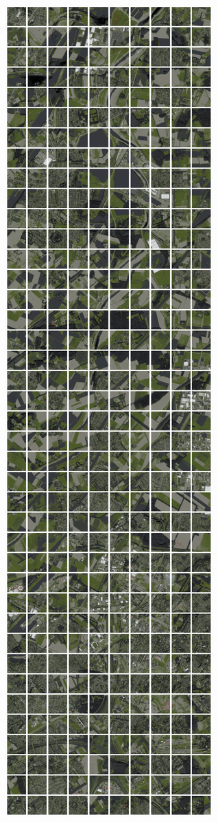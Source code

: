 <html>
<div>
<img src="https://github.com/HakkaTjakka/NL_TILE_MAP/blob/main/18/621/-1019/r.6210.-10190.png" height="44" width="44">
<img src="https://github.com/HakkaTjakka/NL_TILE_MAP/blob/main/18/621/-1019/r.6211.-10190.png" height="44" width="44">
<img src="https://github.com/HakkaTjakka/NL_TILE_MAP/blob/main/18/621/-1019/r.6212.-10190.png" height="44" width="44">
<img src="https://github.com/HakkaTjakka/NL_TILE_MAP/blob/main/18/621/-1019/r.6213.-10190.png" height="44" width="44">
<img src="https://github.com/HakkaTjakka/NL_TILE_MAP/blob/main/18/621/-1019/r.6214.-10190.png" height="44" width="44">
<img src="https://github.com/HakkaTjakka/NL_TILE_MAP/blob/main/18/621/-1019/r.6215.-10190.png" height="44" width="44">
<img src="https://github.com/HakkaTjakka/NL_TILE_MAP/blob/main/18/621/-1019/r.6216.-10190.png" height="44" width="44">
<img src="https://github.com/HakkaTjakka/NL_TILE_MAP/blob/main/18/621/-1019/r.6217.-10190.png" height="44" width="44">
<img src="https://github.com/HakkaTjakka/NL_TILE_MAP/blob/main/18/621/-1019/r.6218.-10190.png" height="44" width="44">
<img src="https://github.com/HakkaTjakka/NL_TILE_MAP/blob/main/18/621/-1019/r.6219.-10190.png" height="44" width="44">
<img src="https://github.com/HakkaTjakka/NL_TILE_MAP/blob/main/18/622/-1019/r.6220.-10190.png" height="44" width="44">
<img src="https://github.com/HakkaTjakka/NL_TILE_MAP/blob/main/18/622/-1019/r.6221.-10190.png" height="44" width="44">
<img src="https://github.com/HakkaTjakka/NL_TILE_MAP/blob/main/18/622/-1019/r.6222.-10190.png" height="44" width="44">
<img src="https://github.com/HakkaTjakka/NL_TILE_MAP/blob/main/18/622/-1019/r.6223.-10190.png" height="44" width="44">
<img src="https://github.com/HakkaTjakka/NL_TILE_MAP/blob/main/18/622/-1019/r.6224.-10190.png" height="44" width="44">
<img src="https://github.com/HakkaTjakka/NL_TILE_MAP/blob/main/18/622/-1019/r.6225.-10190.png" height="44" width="44">
<img src="https://github.com/HakkaTjakka/NL_TILE_MAP/blob/main/18/622/-1019/r.6226.-10190.png" height="44" width="44">
<img src="https://github.com/HakkaTjakka/NL_TILE_MAP/blob/main/18/622/-1019/r.6227.-10190.png" height="44" width="44">
<img src="https://github.com/HakkaTjakka/NL_TILE_MAP/blob/main/18/622/-1019/r.6228.-10190.png" height="44" width="44">
<img src="https://github.com/HakkaTjakka/NL_TILE_MAP/blob/main/18/622/-1019/r.6229.-10190.png" height="44" width="44">
<br>
<img src="https://github.com/HakkaTjakka/NL_TILE_MAP/blob/main/18/621/-1019/r.6210.-10189.png" height="44" width="44">
<img src="https://github.com/HakkaTjakka/NL_TILE_MAP/blob/main/18/621/-1019/r.6211.-10189.png" height="44" width="44">
<img src="https://github.com/HakkaTjakka/NL_TILE_MAP/blob/main/18/621/-1019/r.6212.-10189.png" height="44" width="44">
<img src="https://github.com/HakkaTjakka/NL_TILE_MAP/blob/main/18/621/-1019/r.6213.-10189.png" height="44" width="44">
<img src="https://github.com/HakkaTjakka/NL_TILE_MAP/blob/main/18/621/-1019/r.6214.-10189.png" height="44" width="44">
<img src="https://github.com/HakkaTjakka/NL_TILE_MAP/blob/main/18/621/-1019/r.6215.-10189.png" height="44" width="44">
<img src="https://github.com/HakkaTjakka/NL_TILE_MAP/blob/main/18/621/-1019/r.6216.-10189.png" height="44" width="44">
<img src="https://github.com/HakkaTjakka/NL_TILE_MAP/blob/main/18/621/-1019/r.6217.-10189.png" height="44" width="44">
<img src="https://github.com/HakkaTjakka/NL_TILE_MAP/blob/main/18/621/-1019/r.6218.-10189.png" height="44" width="44">
<img src="https://github.com/HakkaTjakka/NL_TILE_MAP/blob/main/18/621/-1019/r.6219.-10189.png" height="44" width="44">
<img src="https://github.com/HakkaTjakka/NL_TILE_MAP/blob/main/18/622/-1019/r.6220.-10189.png" height="44" width="44">
<img src="https://github.com/HakkaTjakka/NL_TILE_MAP/blob/main/18/622/-1019/r.6221.-10189.png" height="44" width="44">
<img src="https://github.com/HakkaTjakka/NL_TILE_MAP/blob/main/18/622/-1019/r.6222.-10189.png" height="44" width="44">
<img src="https://github.com/HakkaTjakka/NL_TILE_MAP/blob/main/18/622/-1019/r.6223.-10189.png" height="44" width="44">
<img src="https://github.com/HakkaTjakka/NL_TILE_MAP/blob/main/18/622/-1019/r.6224.-10189.png" height="44" width="44">
<img src="https://github.com/HakkaTjakka/NL_TILE_MAP/blob/main/18/622/-1019/r.6225.-10189.png" height="44" width="44">
<img src="https://github.com/HakkaTjakka/NL_TILE_MAP/blob/main/18/622/-1019/r.6226.-10189.png" height="44" width="44">
<img src="https://github.com/HakkaTjakka/NL_TILE_MAP/blob/main/18/622/-1019/r.6227.-10189.png" height="44" width="44">
<img src="https://github.com/HakkaTjakka/NL_TILE_MAP/blob/main/18/622/-1019/r.6228.-10189.png" height="44" width="44">
<img src="https://github.com/HakkaTjakka/NL_TILE_MAP/blob/main/18/622/-1019/r.6229.-10189.png" height="44" width="44">
<br>
<img src="https://github.com/HakkaTjakka/NL_TILE_MAP/blob/main/18/621/-1019/r.6210.-10188.png" height="44" width="44">
<img src="https://github.com/HakkaTjakka/NL_TILE_MAP/blob/main/18/621/-1019/r.6211.-10188.png" height="44" width="44">
<img src="https://github.com/HakkaTjakka/NL_TILE_MAP/blob/main/18/621/-1019/r.6212.-10188.png" height="44" width="44">
<img src="https://github.com/HakkaTjakka/NL_TILE_MAP/blob/main/18/621/-1019/r.6213.-10188.png" height="44" width="44">
<img src="https://github.com/HakkaTjakka/NL_TILE_MAP/blob/main/18/621/-1019/r.6214.-10188.png" height="44" width="44">
<img src="https://github.com/HakkaTjakka/NL_TILE_MAP/blob/main/18/621/-1019/r.6215.-10188.png" height="44" width="44">
<img src="https://github.com/HakkaTjakka/NL_TILE_MAP/blob/main/18/621/-1019/r.6216.-10188.png" height="44" width="44">
<img src="https://github.com/HakkaTjakka/NL_TILE_MAP/blob/main/18/621/-1019/r.6217.-10188.png" height="44" width="44">
<img src="https://github.com/HakkaTjakka/NL_TILE_MAP/blob/main/18/621/-1019/r.6218.-10188.png" height="44" width="44">
<img src="https://github.com/HakkaTjakka/NL_TILE_MAP/blob/main/18/621/-1019/r.6219.-10188.png" height="44" width="44">
<img src="https://github.com/HakkaTjakka/NL_TILE_MAP/blob/main/18/622/-1019/r.6220.-10188.png" height="44" width="44">
<img src="https://github.com/HakkaTjakka/NL_TILE_MAP/blob/main/18/622/-1019/r.6221.-10188.png" height="44" width="44">
<img src="https://github.com/HakkaTjakka/NL_TILE_MAP/blob/main/18/622/-1019/r.6222.-10188.png" height="44" width="44">
<img src="https://github.com/HakkaTjakka/NL_TILE_MAP/blob/main/18/622/-1019/r.6223.-10188.png" height="44" width="44">
<img src="https://github.com/HakkaTjakka/NL_TILE_MAP/blob/main/18/622/-1019/r.6224.-10188.png" height="44" width="44">
<img src="https://github.com/HakkaTjakka/NL_TILE_MAP/blob/main/18/622/-1019/r.6225.-10188.png" height="44" width="44">
<img src="https://github.com/HakkaTjakka/NL_TILE_MAP/blob/main/18/622/-1019/r.6226.-10188.png" height="44" width="44">
<img src="https://github.com/HakkaTjakka/NL_TILE_MAP/blob/main/18/622/-1019/r.6227.-10188.png" height="44" width="44">
<img src="https://github.com/HakkaTjakka/NL_TILE_MAP/blob/main/18/622/-1019/r.6228.-10188.png" height="44" width="44">
<img src="https://github.com/HakkaTjakka/NL_TILE_MAP/blob/main/18/622/-1019/r.6229.-10188.png" height="44" width="44">
<br>
<img src="https://github.com/HakkaTjakka/NL_TILE_MAP/blob/main/18/621/-1019/r.6210.-10187.png" height="44" width="44">
<img src="https://github.com/HakkaTjakka/NL_TILE_MAP/blob/main/18/621/-1019/r.6211.-10187.png" height="44" width="44">
<img src="https://github.com/HakkaTjakka/NL_TILE_MAP/blob/main/18/621/-1019/r.6212.-10187.png" height="44" width="44">
<img src="https://github.com/HakkaTjakka/NL_TILE_MAP/blob/main/18/621/-1019/r.6213.-10187.png" height="44" width="44">
<img src="https://github.com/HakkaTjakka/NL_TILE_MAP/blob/main/18/621/-1019/r.6214.-10187.png" height="44" width="44">
<img src="https://github.com/HakkaTjakka/NL_TILE_MAP/blob/main/18/621/-1019/r.6215.-10187.png" height="44" width="44">
<img src="https://github.com/HakkaTjakka/NL_TILE_MAP/blob/main/18/621/-1019/r.6216.-10187.png" height="44" width="44">
<img src="https://github.com/HakkaTjakka/NL_TILE_MAP/blob/main/18/621/-1019/r.6217.-10187.png" height="44" width="44">
<img src="https://github.com/HakkaTjakka/NL_TILE_MAP/blob/main/18/621/-1019/r.6218.-10187.png" height="44" width="44">
<img src="https://github.com/HakkaTjakka/NL_TILE_MAP/blob/main/18/621/-1019/r.6219.-10187.png" height="44" width="44">
<img src="https://github.com/HakkaTjakka/NL_TILE_MAP/blob/main/18/622/-1019/r.6220.-10187.png" height="44" width="44">
<img src="https://github.com/HakkaTjakka/NL_TILE_MAP/blob/main/18/622/-1019/r.6221.-10187.png" height="44" width="44">
<img src="https://github.com/HakkaTjakka/NL_TILE_MAP/blob/main/18/622/-1019/r.6222.-10187.png" height="44" width="44">
<img src="https://github.com/HakkaTjakka/NL_TILE_MAP/blob/main/18/622/-1019/r.6223.-10187.png" height="44" width="44">
<img src="https://github.com/HakkaTjakka/NL_TILE_MAP/blob/main/18/622/-1019/r.6224.-10187.png" height="44" width="44">
<img src="https://github.com/HakkaTjakka/NL_TILE_MAP/blob/main/18/622/-1019/r.6225.-10187.png" height="44" width="44">
<img src="https://github.com/HakkaTjakka/NL_TILE_MAP/blob/main/18/622/-1019/r.6226.-10187.png" height="44" width="44">
<img src="https://github.com/HakkaTjakka/NL_TILE_MAP/blob/main/18/622/-1019/r.6227.-10187.png" height="44" width="44">
<img src="https://github.com/HakkaTjakka/NL_TILE_MAP/blob/main/18/622/-1019/r.6228.-10187.png" height="44" width="44">
<img src="https://github.com/HakkaTjakka/NL_TILE_MAP/blob/main/18/622/-1019/r.6229.-10187.png" height="44" width="44">
<br>
<img src="https://github.com/HakkaTjakka/NL_TILE_MAP/blob/main/18/621/-1019/r.6210.-10186.png" height="44" width="44">
<img src="https://github.com/HakkaTjakka/NL_TILE_MAP/blob/main/18/621/-1019/r.6211.-10186.png" height="44" width="44">
<img src="https://github.com/HakkaTjakka/NL_TILE_MAP/blob/main/18/621/-1019/r.6212.-10186.png" height="44" width="44">
<img src="https://github.com/HakkaTjakka/NL_TILE_MAP/blob/main/18/621/-1019/r.6213.-10186.png" height="44" width="44">
<img src="https://github.com/HakkaTjakka/NL_TILE_MAP/blob/main/18/621/-1019/r.6214.-10186.png" height="44" width="44">
<img src="https://github.com/HakkaTjakka/NL_TILE_MAP/blob/main/18/621/-1019/r.6215.-10186.png" height="44" width="44">
<img src="https://github.com/HakkaTjakka/NL_TILE_MAP/blob/main/18/621/-1019/r.6216.-10186.png" height="44" width="44">
<img src="https://github.com/HakkaTjakka/NL_TILE_MAP/blob/main/18/621/-1019/r.6217.-10186.png" height="44" width="44">
<img src="https://github.com/HakkaTjakka/NL_TILE_MAP/blob/main/18/621/-1019/r.6218.-10186.png" height="44" width="44">
<img src="https://github.com/HakkaTjakka/NL_TILE_MAP/blob/main/18/621/-1019/r.6219.-10186.png" height="44" width="44">
<img src="https://github.com/HakkaTjakka/NL_TILE_MAP/blob/main/18/622/-1019/r.6220.-10186.png" height="44" width="44">
<img src="https://github.com/HakkaTjakka/NL_TILE_MAP/blob/main/18/622/-1019/r.6221.-10186.png" height="44" width="44">
<img src="https://github.com/HakkaTjakka/NL_TILE_MAP/blob/main/18/622/-1019/r.6222.-10186.png" height="44" width="44">
<img src="https://github.com/HakkaTjakka/NL_TILE_MAP/blob/main/18/622/-1019/r.6223.-10186.png" height="44" width="44">
<img src="https://github.com/HakkaTjakka/NL_TILE_MAP/blob/main/18/622/-1019/r.6224.-10186.png" height="44" width="44">
<img src="https://github.com/HakkaTjakka/NL_TILE_MAP/blob/main/18/622/-1019/r.6225.-10186.png" height="44" width="44">
<img src="https://github.com/HakkaTjakka/NL_TILE_MAP/blob/main/18/622/-1019/r.6226.-10186.png" height="44" width="44">
<img src="https://github.com/HakkaTjakka/NL_TILE_MAP/blob/main/18/622/-1019/r.6227.-10186.png" height="44" width="44">
<img src="https://github.com/HakkaTjakka/NL_TILE_MAP/blob/main/18/622/-1019/r.6228.-10186.png" height="44" width="44">
<img src="https://github.com/HakkaTjakka/NL_TILE_MAP/blob/main/18/622/-1019/r.6229.-10186.png" height="44" width="44">
<br>
<img src="https://github.com/HakkaTjakka/NL_TILE_MAP/blob/main/18/621/-1019/r.6210.-10185.png" height="44" width="44">
<img src="https://github.com/HakkaTjakka/NL_TILE_MAP/blob/main/18/621/-1019/r.6211.-10185.png" height="44" width="44">
<img src="https://github.com/HakkaTjakka/NL_TILE_MAP/blob/main/18/621/-1019/r.6212.-10185.png" height="44" width="44">
<img src="https://github.com/HakkaTjakka/NL_TILE_MAP/blob/main/18/621/-1019/r.6213.-10185.png" height="44" width="44">
<img src="https://github.com/HakkaTjakka/NL_TILE_MAP/blob/main/18/621/-1019/r.6214.-10185.png" height="44" width="44">
<img src="https://github.com/HakkaTjakka/NL_TILE_MAP/blob/main/18/621/-1019/r.6215.-10185.png" height="44" width="44">
<img src="https://github.com/HakkaTjakka/NL_TILE_MAP/blob/main/18/621/-1019/r.6216.-10185.png" height="44" width="44">
<img src="https://github.com/HakkaTjakka/NL_TILE_MAP/blob/main/18/621/-1019/r.6217.-10185.png" height="44" width="44">
<img src="https://github.com/HakkaTjakka/NL_TILE_MAP/blob/main/18/621/-1019/r.6218.-10185.png" height="44" width="44">
<img src="https://github.com/HakkaTjakka/NL_TILE_MAP/blob/main/18/621/-1019/r.6219.-10185.png" height="44" width="44">
<img src="https://github.com/HakkaTjakka/NL_TILE_MAP/blob/main/18/622/-1019/r.6220.-10185.png" height="44" width="44">
<img src="https://github.com/HakkaTjakka/NL_TILE_MAP/blob/main/18/622/-1019/r.6221.-10185.png" height="44" width="44">
<img src="https://github.com/HakkaTjakka/NL_TILE_MAP/blob/main/18/622/-1019/r.6222.-10185.png" height="44" width="44">
<img src="https://github.com/HakkaTjakka/NL_TILE_MAP/blob/main/18/622/-1019/r.6223.-10185.png" height="44" width="44">
<img src="https://github.com/HakkaTjakka/NL_TILE_MAP/blob/main/18/622/-1019/r.6224.-10185.png" height="44" width="44">
<img src="https://github.com/HakkaTjakka/NL_TILE_MAP/blob/main/18/622/-1019/r.6225.-10185.png" height="44" width="44">
<img src="https://github.com/HakkaTjakka/NL_TILE_MAP/blob/main/18/622/-1019/r.6226.-10185.png" height="44" width="44">
<img src="https://github.com/HakkaTjakka/NL_TILE_MAP/blob/main/18/622/-1019/r.6227.-10185.png" height="44" width="44">
<img src="https://github.com/HakkaTjakka/NL_TILE_MAP/blob/main/18/622/-1019/r.6228.-10185.png" height="44" width="44">
<img src="https://github.com/HakkaTjakka/NL_TILE_MAP/blob/main/18/622/-1019/r.6229.-10185.png" height="44" width="44">
<br>
<img src="https://github.com/HakkaTjakka/NL_TILE_MAP/blob/main/18/621/-1019/r.6210.-10184.png" height="44" width="44">
<img src="https://github.com/HakkaTjakka/NL_TILE_MAP/blob/main/18/621/-1019/r.6211.-10184.png" height="44" width="44">
<img src="https://github.com/HakkaTjakka/NL_TILE_MAP/blob/main/18/621/-1019/r.6212.-10184.png" height="44" width="44">
<img src="https://github.com/HakkaTjakka/NL_TILE_MAP/blob/main/18/621/-1019/r.6213.-10184.png" height="44" width="44">
<img src="https://github.com/HakkaTjakka/NL_TILE_MAP/blob/main/18/621/-1019/r.6214.-10184.png" height="44" width="44">
<img src="https://github.com/HakkaTjakka/NL_TILE_MAP/blob/main/18/621/-1019/r.6215.-10184.png" height="44" width="44">
<img src="https://github.com/HakkaTjakka/NL_TILE_MAP/blob/main/18/621/-1019/r.6216.-10184.png" height="44" width="44">
<img src="https://github.com/HakkaTjakka/NL_TILE_MAP/blob/main/18/621/-1019/r.6217.-10184.png" height="44" width="44">
<img src="https://github.com/HakkaTjakka/NL_TILE_MAP/blob/main/18/621/-1019/r.6218.-10184.png" height="44" width="44">
<img src="https://github.com/HakkaTjakka/NL_TILE_MAP/blob/main/18/621/-1019/r.6219.-10184.png" height="44" width="44">
<img src="https://github.com/HakkaTjakka/NL_TILE_MAP/blob/main/18/622/-1019/r.6220.-10184.png" height="44" width="44">
<img src="https://github.com/HakkaTjakka/NL_TILE_MAP/blob/main/18/622/-1019/r.6221.-10184.png" height="44" width="44">
<img src="https://github.com/HakkaTjakka/NL_TILE_MAP/blob/main/18/622/-1019/r.6222.-10184.png" height="44" width="44">
<img src="https://github.com/HakkaTjakka/NL_TILE_MAP/blob/main/18/622/-1019/r.6223.-10184.png" height="44" width="44">
<img src="https://github.com/HakkaTjakka/NL_TILE_MAP/blob/main/18/622/-1019/r.6224.-10184.png" height="44" width="44">
<img src="https://github.com/HakkaTjakka/NL_TILE_MAP/blob/main/18/622/-1019/r.6225.-10184.png" height="44" width="44">
<img src="https://github.com/HakkaTjakka/NL_TILE_MAP/blob/main/18/622/-1019/r.6226.-10184.png" height="44" width="44">
<img src="https://github.com/HakkaTjakka/NL_TILE_MAP/blob/main/18/622/-1019/r.6227.-10184.png" height="44" width="44">
<img src="https://github.com/HakkaTjakka/NL_TILE_MAP/blob/main/18/622/-1019/r.6228.-10184.png" height="44" width="44">
<img src="https://github.com/HakkaTjakka/NL_TILE_MAP/blob/main/18/622/-1019/r.6229.-10184.png" height="44" width="44">
<br>
<img src="https://github.com/HakkaTjakka/NL_TILE_MAP/blob/main/18/621/-1019/r.6210.-10183.png" height="44" width="44">
<img src="https://github.com/HakkaTjakka/NL_TILE_MAP/blob/main/18/621/-1019/r.6211.-10183.png" height="44" width="44">
<img src="https://github.com/HakkaTjakka/NL_TILE_MAP/blob/main/18/621/-1019/r.6212.-10183.png" height="44" width="44">
<img src="https://github.com/HakkaTjakka/NL_TILE_MAP/blob/main/18/621/-1019/r.6213.-10183.png" height="44" width="44">
<img src="https://github.com/HakkaTjakka/NL_TILE_MAP/blob/main/18/621/-1019/r.6214.-10183.png" height="44" width="44">
<img src="https://github.com/HakkaTjakka/NL_TILE_MAP/blob/main/18/621/-1019/r.6215.-10183.png" height="44" width="44">
<img src="https://github.com/HakkaTjakka/NL_TILE_MAP/blob/main/18/621/-1019/r.6216.-10183.png" height="44" width="44">
<img src="https://github.com/HakkaTjakka/NL_TILE_MAP/blob/main/18/621/-1019/r.6217.-10183.png" height="44" width="44">
<img src="https://github.com/HakkaTjakka/NL_TILE_MAP/blob/main/18/621/-1019/r.6218.-10183.png" height="44" width="44">
<img src="https://github.com/HakkaTjakka/NL_TILE_MAP/blob/main/18/621/-1019/r.6219.-10183.png" height="44" width="44">
<img src="https://github.com/HakkaTjakka/NL_TILE_MAP/blob/main/18/622/-1019/r.6220.-10183.png" height="44" width="44">
<img src="https://github.com/HakkaTjakka/NL_TILE_MAP/blob/main/18/622/-1019/r.6221.-10183.png" height="44" width="44">
<img src="https://github.com/HakkaTjakka/NL_TILE_MAP/blob/main/18/622/-1019/r.6222.-10183.png" height="44" width="44">
<img src="https://github.com/HakkaTjakka/NL_TILE_MAP/blob/main/18/622/-1019/r.6223.-10183.png" height="44" width="44">
<img src="https://github.com/HakkaTjakka/NL_TILE_MAP/blob/main/18/622/-1019/r.6224.-10183.png" height="44" width="44">
<img src="https://github.com/HakkaTjakka/NL_TILE_MAP/blob/main/18/622/-1019/r.6225.-10183.png" height="44" width="44">
<img src="https://github.com/HakkaTjakka/NL_TILE_MAP/blob/main/18/622/-1019/r.6226.-10183.png" height="44" width="44">
<img src="https://github.com/HakkaTjakka/NL_TILE_MAP/blob/main/18/622/-1019/r.6227.-10183.png" height="44" width="44">
<img src="https://github.com/HakkaTjakka/NL_TILE_MAP/blob/main/18/622/-1019/r.6228.-10183.png" height="44" width="44">
<img src="https://github.com/HakkaTjakka/NL_TILE_MAP/blob/main/18/622/-1019/r.6229.-10183.png" height="44" width="44">
<br>
<img src="https://github.com/HakkaTjakka/NL_TILE_MAP/blob/main/18/621/-1019/r.6210.-10182.png" height="44" width="44">
<img src="https://github.com/HakkaTjakka/NL_TILE_MAP/blob/main/18/621/-1019/r.6211.-10182.png" height="44" width="44">
<img src="https://github.com/HakkaTjakka/NL_TILE_MAP/blob/main/18/621/-1019/r.6212.-10182.png" height="44" width="44">
<img src="https://github.com/HakkaTjakka/NL_TILE_MAP/blob/main/18/621/-1019/r.6213.-10182.png" height="44" width="44">
<img src="https://github.com/HakkaTjakka/NL_TILE_MAP/blob/main/18/621/-1019/r.6214.-10182.png" height="44" width="44">
<img src="https://github.com/HakkaTjakka/NL_TILE_MAP/blob/main/18/621/-1019/r.6215.-10182.png" height="44" width="44">
<img src="https://github.com/HakkaTjakka/NL_TILE_MAP/blob/main/18/621/-1019/r.6216.-10182.png" height="44" width="44">
<img src="https://github.com/HakkaTjakka/NL_TILE_MAP/blob/main/18/621/-1019/r.6217.-10182.png" height="44" width="44">
<img src="https://github.com/HakkaTjakka/NL_TILE_MAP/blob/main/18/621/-1019/r.6218.-10182.png" height="44" width="44">
<img src="https://github.com/HakkaTjakka/NL_TILE_MAP/blob/main/18/621/-1019/r.6219.-10182.png" height="44" width="44">
<img src="https://github.com/HakkaTjakka/NL_TILE_MAP/blob/main/18/622/-1019/r.6220.-10182.png" height="44" width="44">
<img src="https://github.com/HakkaTjakka/NL_TILE_MAP/blob/main/18/622/-1019/r.6221.-10182.png" height="44" width="44">
<img src="https://github.com/HakkaTjakka/NL_TILE_MAP/blob/main/18/622/-1019/r.6222.-10182.png" height="44" width="44">
<img src="https://github.com/HakkaTjakka/NL_TILE_MAP/blob/main/18/622/-1019/r.6223.-10182.png" height="44" width="44">
<img src="https://github.com/HakkaTjakka/NL_TILE_MAP/blob/main/18/622/-1019/r.6224.-10182.png" height="44" width="44">
<img src="https://github.com/HakkaTjakka/NL_TILE_MAP/blob/main/18/622/-1019/r.6225.-10182.png" height="44" width="44">
<img src="https://github.com/HakkaTjakka/NL_TILE_MAP/blob/main/18/622/-1019/r.6226.-10182.png" height="44" width="44">
<img src="https://github.com/HakkaTjakka/NL_TILE_MAP/blob/main/18/622/-1019/r.6227.-10182.png" height="44" width="44">
<img src="https://github.com/HakkaTjakka/NL_TILE_MAP/blob/main/18/622/-1019/r.6228.-10182.png" height="44" width="44">
<img src="https://github.com/HakkaTjakka/NL_TILE_MAP/blob/main/18/622/-1019/r.6229.-10182.png" height="44" width="44">
<br>
<img src="https://github.com/HakkaTjakka/NL_TILE_MAP/blob/main/18/621/-1019/r.6210.-10181.png" height="44" width="44">
<img src="https://github.com/HakkaTjakka/NL_TILE_MAP/blob/main/18/621/-1019/r.6211.-10181.png" height="44" width="44">
<img src="https://github.com/HakkaTjakka/NL_TILE_MAP/blob/main/18/621/-1019/r.6212.-10181.png" height="44" width="44">
<img src="https://github.com/HakkaTjakka/NL_TILE_MAP/blob/main/18/621/-1019/r.6213.-10181.png" height="44" width="44">
<img src="https://github.com/HakkaTjakka/NL_TILE_MAP/blob/main/18/621/-1019/r.6214.-10181.png" height="44" width="44">
<img src="https://github.com/HakkaTjakka/NL_TILE_MAP/blob/main/18/621/-1019/r.6215.-10181.png" height="44" width="44">
<img src="https://github.com/HakkaTjakka/NL_TILE_MAP/blob/main/18/621/-1019/r.6216.-10181.png" height="44" width="44">
<img src="https://github.com/HakkaTjakka/NL_TILE_MAP/blob/main/18/621/-1019/r.6217.-10181.png" height="44" width="44">
<img src="https://github.com/HakkaTjakka/NL_TILE_MAP/blob/main/18/621/-1019/r.6218.-10181.png" height="44" width="44">
<img src="https://github.com/HakkaTjakka/NL_TILE_MAP/blob/main/18/621/-1019/r.6219.-10181.png" height="44" width="44">
<img src="https://github.com/HakkaTjakka/NL_TILE_MAP/blob/main/18/622/-1019/r.6220.-10181.png" height="44" width="44">
<img src="https://github.com/HakkaTjakka/NL_TILE_MAP/blob/main/18/622/-1019/r.6221.-10181.png" height="44" width="44">
<img src="https://github.com/HakkaTjakka/NL_TILE_MAP/blob/main/18/622/-1019/r.6222.-10181.png" height="44" width="44">
<img src="https://github.com/HakkaTjakka/NL_TILE_MAP/blob/main/18/622/-1019/r.6223.-10181.png" height="44" width="44">
<img src="https://github.com/HakkaTjakka/NL_TILE_MAP/blob/main/18/622/-1019/r.6224.-10181.png" height="44" width="44">
<img src="https://github.com/HakkaTjakka/NL_TILE_MAP/blob/main/18/622/-1019/r.6225.-10181.png" height="44" width="44">
<img src="https://github.com/HakkaTjakka/NL_TILE_MAP/blob/main/18/622/-1019/r.6226.-10181.png" height="44" width="44">
<img src="https://github.com/HakkaTjakka/NL_TILE_MAP/blob/main/18/622/-1019/r.6227.-10181.png" height="44" width="44">
<img src="https://github.com/HakkaTjakka/NL_TILE_MAP/blob/main/18/622/-1019/r.6228.-10181.png" height="44" width="44">
<img src="https://github.com/HakkaTjakka/NL_TILE_MAP/blob/main/18/622/-1019/r.6229.-10181.png" height="44" width="44">
<br>
<img src="https://github.com/HakkaTjakka/NL_TILE_MAP/blob/main/18/621/-1018/r.6210.-10180.png" height="44" width="44">
<img src="https://github.com/HakkaTjakka/NL_TILE_MAP/blob/main/18/621/-1018/r.6211.-10180.png" height="44" width="44">
<img src="https://github.com/HakkaTjakka/NL_TILE_MAP/blob/main/18/621/-1018/r.6212.-10180.png" height="44" width="44">
<img src="https://github.com/HakkaTjakka/NL_TILE_MAP/blob/main/18/621/-1018/r.6213.-10180.png" height="44" width="44">
<img src="https://github.com/HakkaTjakka/NL_TILE_MAP/blob/main/18/621/-1018/r.6214.-10180.png" height="44" width="44">
<img src="https://github.com/HakkaTjakka/NL_TILE_MAP/blob/main/18/621/-1018/r.6215.-10180.png" height="44" width="44">
<img src="https://github.com/HakkaTjakka/NL_TILE_MAP/blob/main/18/621/-1018/r.6216.-10180.png" height="44" width="44">
<img src="https://github.com/HakkaTjakka/NL_TILE_MAP/blob/main/18/621/-1018/r.6217.-10180.png" height="44" width="44">
<img src="https://github.com/HakkaTjakka/NL_TILE_MAP/blob/main/18/621/-1018/r.6218.-10180.png" height="44" width="44">
<img src="https://github.com/HakkaTjakka/NL_TILE_MAP/blob/main/18/621/-1018/r.6219.-10180.png" height="44" width="44">
<img src="https://github.com/HakkaTjakka/NL_TILE_MAP/blob/main/18/622/-1018/r.6220.-10180.png" height="44" width="44">
<img src="https://github.com/HakkaTjakka/NL_TILE_MAP/blob/main/18/622/-1018/r.6221.-10180.png" height="44" width="44">
<img src="https://github.com/HakkaTjakka/NL_TILE_MAP/blob/main/18/622/-1018/r.6222.-10180.png" height="44" width="44">
<img src="https://github.com/HakkaTjakka/NL_TILE_MAP/blob/main/18/622/-1018/r.6223.-10180.png" height="44" width="44">
<img src="https://github.com/HakkaTjakka/NL_TILE_MAP/blob/main/18/622/-1018/r.6224.-10180.png" height="44" width="44">
<img src="https://github.com/HakkaTjakka/NL_TILE_MAP/blob/main/18/622/-1018/r.6225.-10180.png" height="44" width="44">
<img src="https://github.com/HakkaTjakka/NL_TILE_MAP/blob/main/18/622/-1018/r.6226.-10180.png" height="44" width="44">
<img src="https://github.com/HakkaTjakka/NL_TILE_MAP/blob/main/18/622/-1018/r.6227.-10180.png" height="44" width="44">
<img src="https://github.com/HakkaTjakka/NL_TILE_MAP/blob/main/18/622/-1018/r.6228.-10180.png" height="44" width="44">
<img src="https://github.com/HakkaTjakka/NL_TILE_MAP/blob/main/18/622/-1018/r.6229.-10180.png" height="44" width="44">
<br>
<img src="https://github.com/HakkaTjakka/NL_TILE_MAP/blob/main/18/621/-1018/r.6210.-10179.png" height="44" width="44">
<img src="https://github.com/HakkaTjakka/NL_TILE_MAP/blob/main/18/621/-1018/r.6211.-10179.png" height="44" width="44">
<img src="https://github.com/HakkaTjakka/NL_TILE_MAP/blob/main/18/621/-1018/r.6212.-10179.png" height="44" width="44">
<img src="https://github.com/HakkaTjakka/NL_TILE_MAP/blob/main/18/621/-1018/r.6213.-10179.png" height="44" width="44">
<img src="https://github.com/HakkaTjakka/NL_TILE_MAP/blob/main/18/621/-1018/r.6214.-10179.png" height="44" width="44">
<img src="https://github.com/HakkaTjakka/NL_TILE_MAP/blob/main/18/621/-1018/r.6215.-10179.png" height="44" width="44">
<img src="https://github.com/HakkaTjakka/NL_TILE_MAP/blob/main/18/621/-1018/r.6216.-10179.png" height="44" width="44">
<img src="https://github.com/HakkaTjakka/NL_TILE_MAP/blob/main/18/621/-1018/r.6217.-10179.png" height="44" width="44">
<img src="https://github.com/HakkaTjakka/NL_TILE_MAP/blob/main/18/621/-1018/r.6218.-10179.png" height="44" width="44">
<img src="https://github.com/HakkaTjakka/NL_TILE_MAP/blob/main/18/621/-1018/r.6219.-10179.png" height="44" width="44">
<img src="https://github.com/HakkaTjakka/NL_TILE_MAP/blob/main/18/622/-1018/r.6220.-10179.png" height="44" width="44">
<img src="https://github.com/HakkaTjakka/NL_TILE_MAP/blob/main/18/622/-1018/r.6221.-10179.png" height="44" width="44">
<img src="https://github.com/HakkaTjakka/NL_TILE_MAP/blob/main/18/622/-1018/r.6222.-10179.png" height="44" width="44">
<img src="https://github.com/HakkaTjakka/NL_TILE_MAP/blob/main/18/622/-1018/r.6223.-10179.png" height="44" width="44">
<img src="https://github.com/HakkaTjakka/NL_TILE_MAP/blob/main/18/622/-1018/r.6224.-10179.png" height="44" width="44">
<img src="https://github.com/HakkaTjakka/NL_TILE_MAP/blob/main/18/622/-1018/r.6225.-10179.png" height="44" width="44">
<img src="https://github.com/HakkaTjakka/NL_TILE_MAP/blob/main/18/622/-1018/r.6226.-10179.png" height="44" width="44">
<img src="https://github.com/HakkaTjakka/NL_TILE_MAP/blob/main/18/622/-1018/r.6227.-10179.png" height="44" width="44">
<img src="https://github.com/HakkaTjakka/NL_TILE_MAP/blob/main/18/622/-1018/r.6228.-10179.png" height="44" width="44">
<img src="https://github.com/HakkaTjakka/NL_TILE_MAP/blob/main/18/622/-1018/r.6229.-10179.png" height="44" width="44">
<br>
<img src="https://github.com/HakkaTjakka/NL_TILE_MAP/blob/main/18/621/-1018/r.6210.-10178.png" height="44" width="44">
<img src="https://github.com/HakkaTjakka/NL_TILE_MAP/blob/main/18/621/-1018/r.6211.-10178.png" height="44" width="44">
<img src="https://github.com/HakkaTjakka/NL_TILE_MAP/blob/main/18/621/-1018/r.6212.-10178.png" height="44" width="44">
<img src="https://github.com/HakkaTjakka/NL_TILE_MAP/blob/main/18/621/-1018/r.6213.-10178.png" height="44" width="44">
<img src="https://github.com/HakkaTjakka/NL_TILE_MAP/blob/main/18/621/-1018/r.6214.-10178.png" height="44" width="44">
<img src="https://github.com/HakkaTjakka/NL_TILE_MAP/blob/main/18/621/-1018/r.6215.-10178.png" height="44" width="44">
<img src="https://github.com/HakkaTjakka/NL_TILE_MAP/blob/main/18/621/-1018/r.6216.-10178.png" height="44" width="44">
<img src="https://github.com/HakkaTjakka/NL_TILE_MAP/blob/main/18/621/-1018/r.6217.-10178.png" height="44" width="44">
<img src="https://github.com/HakkaTjakka/NL_TILE_MAP/blob/main/18/621/-1018/r.6218.-10178.png" height="44" width="44">
<img src="https://github.com/HakkaTjakka/NL_TILE_MAP/blob/main/18/621/-1018/r.6219.-10178.png" height="44" width="44">
<img src="https://github.com/HakkaTjakka/NL_TILE_MAP/blob/main/18/622/-1018/r.6220.-10178.png" height="44" width="44">
<img src="https://github.com/HakkaTjakka/NL_TILE_MAP/blob/main/18/622/-1018/r.6221.-10178.png" height="44" width="44">
<img src="https://github.com/HakkaTjakka/NL_TILE_MAP/blob/main/18/622/-1018/r.6222.-10178.png" height="44" width="44">
<img src="https://github.com/HakkaTjakka/NL_TILE_MAP/blob/main/18/622/-1018/r.6223.-10178.png" height="44" width="44">
<img src="https://github.com/HakkaTjakka/NL_TILE_MAP/blob/main/18/622/-1018/r.6224.-10178.png" height="44" width="44">
<img src="https://github.com/HakkaTjakka/NL_TILE_MAP/blob/main/18/622/-1018/r.6225.-10178.png" height="44" width="44">
<img src="https://github.com/HakkaTjakka/NL_TILE_MAP/blob/main/18/622/-1018/r.6226.-10178.png" height="44" width="44">
<img src="https://github.com/HakkaTjakka/NL_TILE_MAP/blob/main/18/622/-1018/r.6227.-10178.png" height="44" width="44">
<img src="https://github.com/HakkaTjakka/NL_TILE_MAP/blob/main/18/622/-1018/r.6228.-10178.png" height="44" width="44">
<img src="https://github.com/HakkaTjakka/NL_TILE_MAP/blob/main/18/622/-1018/r.6229.-10178.png" height="44" width="44">
<br>
<img src="https://github.com/HakkaTjakka/NL_TILE_MAP/blob/main/18/621/-1018/r.6210.-10177.png" height="44" width="44">
<img src="https://github.com/HakkaTjakka/NL_TILE_MAP/blob/main/18/621/-1018/r.6211.-10177.png" height="44" width="44">
<img src="https://github.com/HakkaTjakka/NL_TILE_MAP/blob/main/18/621/-1018/r.6212.-10177.png" height="44" width="44">
<img src="https://github.com/HakkaTjakka/NL_TILE_MAP/blob/main/18/621/-1018/r.6213.-10177.png" height="44" width="44">
<img src="https://github.com/HakkaTjakka/NL_TILE_MAP/blob/main/18/621/-1018/r.6214.-10177.png" height="44" width="44">
<img src="https://github.com/HakkaTjakka/NL_TILE_MAP/blob/main/18/621/-1018/r.6215.-10177.png" height="44" width="44">
<img src="https://github.com/HakkaTjakka/NL_TILE_MAP/blob/main/18/621/-1018/r.6216.-10177.png" height="44" width="44">
<img src="https://github.com/HakkaTjakka/NL_TILE_MAP/blob/main/18/621/-1018/r.6217.-10177.png" height="44" width="44">
<img src="https://github.com/HakkaTjakka/NL_TILE_MAP/blob/main/18/621/-1018/r.6218.-10177.png" height="44" width="44">
<img src="https://github.com/HakkaTjakka/NL_TILE_MAP/blob/main/18/621/-1018/r.6219.-10177.png" height="44" width="44">
<img src="https://github.com/HakkaTjakka/NL_TILE_MAP/blob/main/18/622/-1018/r.6220.-10177.png" height="44" width="44">
<img src="https://github.com/HakkaTjakka/NL_TILE_MAP/blob/main/18/622/-1018/r.6221.-10177.png" height="44" width="44">
<img src="https://github.com/HakkaTjakka/NL_TILE_MAP/blob/main/18/622/-1018/r.6222.-10177.png" height="44" width="44">
<img src="https://github.com/HakkaTjakka/NL_TILE_MAP/blob/main/18/622/-1018/r.6223.-10177.png" height="44" width="44">
<img src="https://github.com/HakkaTjakka/NL_TILE_MAP/blob/main/18/622/-1018/r.6224.-10177.png" height="44" width="44">
<img src="https://github.com/HakkaTjakka/NL_TILE_MAP/blob/main/18/622/-1018/r.6225.-10177.png" height="44" width="44">
<img src="https://github.com/HakkaTjakka/NL_TILE_MAP/blob/main/18/622/-1018/r.6226.-10177.png" height="44" width="44">
<img src="https://github.com/HakkaTjakka/NL_TILE_MAP/blob/main/18/622/-1018/r.6227.-10177.png" height="44" width="44">
<img src="https://github.com/HakkaTjakka/NL_TILE_MAP/blob/main/18/622/-1018/r.6228.-10177.png" height="44" width="44">
<img src="https://github.com/HakkaTjakka/NL_TILE_MAP/blob/main/18/622/-1018/r.6229.-10177.png" height="44" width="44">
<br>
<img src="https://github.com/HakkaTjakka/NL_TILE_MAP/blob/main/18/621/-1018/r.6210.-10176.png" height="44" width="44">
<img src="https://github.com/HakkaTjakka/NL_TILE_MAP/blob/main/18/621/-1018/r.6211.-10176.png" height="44" width="44">
<img src="https://github.com/HakkaTjakka/NL_TILE_MAP/blob/main/18/621/-1018/r.6212.-10176.png" height="44" width="44">
<img src="https://github.com/HakkaTjakka/NL_TILE_MAP/blob/main/18/621/-1018/r.6213.-10176.png" height="44" width="44">
<img src="https://github.com/HakkaTjakka/NL_TILE_MAP/blob/main/18/621/-1018/r.6214.-10176.png" height="44" width="44">
<img src="https://github.com/HakkaTjakka/NL_TILE_MAP/blob/main/18/621/-1018/r.6215.-10176.png" height="44" width="44">
<img src="https://github.com/HakkaTjakka/NL_TILE_MAP/blob/main/18/621/-1018/r.6216.-10176.png" height="44" width="44">
<img src="https://github.com/HakkaTjakka/NL_TILE_MAP/blob/main/18/621/-1018/r.6217.-10176.png" height="44" width="44">
<img src="https://github.com/HakkaTjakka/NL_TILE_MAP/blob/main/18/621/-1018/r.6218.-10176.png" height="44" width="44">
<img src="https://github.com/HakkaTjakka/NL_TILE_MAP/blob/main/18/621/-1018/r.6219.-10176.png" height="44" width="44">
<img src="https://github.com/HakkaTjakka/NL_TILE_MAP/blob/main/18/622/-1018/r.6220.-10176.png" height="44" width="44">
<img src="https://github.com/HakkaTjakka/NL_TILE_MAP/blob/main/18/622/-1018/r.6221.-10176.png" height="44" width="44">
<img src="https://github.com/HakkaTjakka/NL_TILE_MAP/blob/main/18/622/-1018/r.6222.-10176.png" height="44" width="44">
<img src="https://github.com/HakkaTjakka/NL_TILE_MAP/blob/main/18/622/-1018/r.6223.-10176.png" height="44" width="44">
<img src="https://github.com/HakkaTjakka/NL_TILE_MAP/blob/main/18/622/-1018/r.6224.-10176.png" height="44" width="44">
<img src="https://github.com/HakkaTjakka/NL_TILE_MAP/blob/main/18/622/-1018/r.6225.-10176.png" height="44" width="44">
<img src="https://github.com/HakkaTjakka/NL_TILE_MAP/blob/main/18/622/-1018/r.6226.-10176.png" height="44" width="44">
<img src="https://github.com/HakkaTjakka/NL_TILE_MAP/blob/main/18/622/-1018/r.6227.-10176.png" height="44" width="44">
<img src="https://github.com/HakkaTjakka/NL_TILE_MAP/blob/main/18/622/-1018/r.6228.-10176.png" height="44" width="44">
<img src="https://github.com/HakkaTjakka/NL_TILE_MAP/blob/main/18/622/-1018/r.6229.-10176.png" height="44" width="44">
<br>
<img src="https://github.com/HakkaTjakka/NL_TILE_MAP/blob/main/18/621/-1018/r.6210.-10175.png" height="44" width="44">
<img src="https://github.com/HakkaTjakka/NL_TILE_MAP/blob/main/18/621/-1018/r.6211.-10175.png" height="44" width="44">
<img src="https://github.com/HakkaTjakka/NL_TILE_MAP/blob/main/18/621/-1018/r.6212.-10175.png" height="44" width="44">
<img src="https://github.com/HakkaTjakka/NL_TILE_MAP/blob/main/18/621/-1018/r.6213.-10175.png" height="44" width="44">
<img src="https://github.com/HakkaTjakka/NL_TILE_MAP/blob/main/18/621/-1018/r.6214.-10175.png" height="44" width="44">
<img src="https://github.com/HakkaTjakka/NL_TILE_MAP/blob/main/18/621/-1018/r.6215.-10175.png" height="44" width="44">
<img src="https://github.com/HakkaTjakka/NL_TILE_MAP/blob/main/18/621/-1018/r.6216.-10175.png" height="44" width="44">
<img src="https://github.com/HakkaTjakka/NL_TILE_MAP/blob/main/18/621/-1018/r.6217.-10175.png" height="44" width="44">
<img src="https://github.com/HakkaTjakka/NL_TILE_MAP/blob/main/18/621/-1018/r.6218.-10175.png" height="44" width="44">
<img src="https://github.com/HakkaTjakka/NL_TILE_MAP/blob/main/18/621/-1018/r.6219.-10175.png" height="44" width="44">
<img src="https://github.com/HakkaTjakka/NL_TILE_MAP/blob/main/18/622/-1018/r.6220.-10175.png" height="44" width="44">
<img src="https://github.com/HakkaTjakka/NL_TILE_MAP/blob/main/18/622/-1018/r.6221.-10175.png" height="44" width="44">
<img src="https://github.com/HakkaTjakka/NL_TILE_MAP/blob/main/18/622/-1018/r.6222.-10175.png" height="44" width="44">
<img src="https://github.com/HakkaTjakka/NL_TILE_MAP/blob/main/18/622/-1018/r.6223.-10175.png" height="44" width="44">
<img src="https://github.com/HakkaTjakka/NL_TILE_MAP/blob/main/18/622/-1018/r.6224.-10175.png" height="44" width="44">
<img src="https://github.com/HakkaTjakka/NL_TILE_MAP/blob/main/18/622/-1018/r.6225.-10175.png" height="44" width="44">
<img src="https://github.com/HakkaTjakka/NL_TILE_MAP/blob/main/18/622/-1018/r.6226.-10175.png" height="44" width="44">
<img src="https://github.com/HakkaTjakka/NL_TILE_MAP/blob/main/18/622/-1018/r.6227.-10175.png" height="44" width="44">
<img src="https://github.com/HakkaTjakka/NL_TILE_MAP/blob/main/18/622/-1018/r.6228.-10175.png" height="44" width="44">
<img src="https://github.com/HakkaTjakka/NL_TILE_MAP/blob/main/18/622/-1018/r.6229.-10175.png" height="44" width="44">
<br>
<img src="https://github.com/HakkaTjakka/NL_TILE_MAP/blob/main/18/621/-1018/r.6210.-10174.png" height="44" width="44">
<img src="https://github.com/HakkaTjakka/NL_TILE_MAP/blob/main/18/621/-1018/r.6211.-10174.png" height="44" width="44">
<img src="https://github.com/HakkaTjakka/NL_TILE_MAP/blob/main/18/621/-1018/r.6212.-10174.png" height="44" width="44">
<img src="https://github.com/HakkaTjakka/NL_TILE_MAP/blob/main/18/621/-1018/r.6213.-10174.png" height="44" width="44">
<img src="https://github.com/HakkaTjakka/NL_TILE_MAP/blob/main/18/621/-1018/r.6214.-10174.png" height="44" width="44">
<img src="https://github.com/HakkaTjakka/NL_TILE_MAP/blob/main/18/621/-1018/r.6215.-10174.png" height="44" width="44">
<img src="https://github.com/HakkaTjakka/NL_TILE_MAP/blob/main/18/621/-1018/r.6216.-10174.png" height="44" width="44">
<img src="https://github.com/HakkaTjakka/NL_TILE_MAP/blob/main/18/621/-1018/r.6217.-10174.png" height="44" width="44">
<img src="https://github.com/HakkaTjakka/NL_TILE_MAP/blob/main/18/621/-1018/r.6218.-10174.png" height="44" width="44">
<img src="https://github.com/HakkaTjakka/NL_TILE_MAP/blob/main/18/621/-1018/r.6219.-10174.png" height="44" width="44">
<img src="https://github.com/HakkaTjakka/NL_TILE_MAP/blob/main/18/622/-1018/r.6220.-10174.png" height="44" width="44">
<img src="https://github.com/HakkaTjakka/NL_TILE_MAP/blob/main/18/622/-1018/r.6221.-10174.png" height="44" width="44">
<img src="https://github.com/HakkaTjakka/NL_TILE_MAP/blob/main/18/622/-1018/r.6222.-10174.png" height="44" width="44">
<img src="https://github.com/HakkaTjakka/NL_TILE_MAP/blob/main/18/622/-1018/r.6223.-10174.png" height="44" width="44">
<img src="https://github.com/HakkaTjakka/NL_TILE_MAP/blob/main/18/622/-1018/r.6224.-10174.png" height="44" width="44">
<img src="https://github.com/HakkaTjakka/NL_TILE_MAP/blob/main/18/622/-1018/r.6225.-10174.png" height="44" width="44">
<img src="https://github.com/HakkaTjakka/NL_TILE_MAP/blob/main/18/622/-1018/r.6226.-10174.png" height="44" width="44">
<img src="https://github.com/HakkaTjakka/NL_TILE_MAP/blob/main/18/622/-1018/r.6227.-10174.png" height="44" width="44">
<img src="https://github.com/HakkaTjakka/NL_TILE_MAP/blob/main/18/622/-1018/r.6228.-10174.png" height="44" width="44">
<img src="https://github.com/HakkaTjakka/NL_TILE_MAP/blob/main/18/622/-1018/r.6229.-10174.png" height="44" width="44">
<br>
<img src="https://github.com/HakkaTjakka/NL_TILE_MAP/blob/main/18/621/-1018/r.6210.-10173.png" height="44" width="44">
<img src="https://github.com/HakkaTjakka/NL_TILE_MAP/blob/main/18/621/-1018/r.6211.-10173.png" height="44" width="44">
<img src="https://github.com/HakkaTjakka/NL_TILE_MAP/blob/main/18/621/-1018/r.6212.-10173.png" height="44" width="44">
<img src="https://github.com/HakkaTjakka/NL_TILE_MAP/blob/main/18/621/-1018/r.6213.-10173.png" height="44" width="44">
<img src="https://github.com/HakkaTjakka/NL_TILE_MAP/blob/main/18/621/-1018/r.6214.-10173.png" height="44" width="44">
<img src="https://github.com/HakkaTjakka/NL_TILE_MAP/blob/main/18/621/-1018/r.6215.-10173.png" height="44" width="44">
<img src="https://github.com/HakkaTjakka/NL_TILE_MAP/blob/main/18/621/-1018/r.6216.-10173.png" height="44" width="44">
<img src="https://github.com/HakkaTjakka/NL_TILE_MAP/blob/main/18/621/-1018/r.6217.-10173.png" height="44" width="44">
<img src="https://github.com/HakkaTjakka/NL_TILE_MAP/blob/main/18/621/-1018/r.6218.-10173.png" height="44" width="44">
<img src="https://github.com/HakkaTjakka/NL_TILE_MAP/blob/main/18/621/-1018/r.6219.-10173.png" height="44" width="44">
<img src="https://github.com/HakkaTjakka/NL_TILE_MAP/blob/main/18/622/-1018/r.6220.-10173.png" height="44" width="44">
<img src="https://github.com/HakkaTjakka/NL_TILE_MAP/blob/main/18/622/-1018/r.6221.-10173.png" height="44" width="44">
<img src="https://github.com/HakkaTjakka/NL_TILE_MAP/blob/main/18/622/-1018/r.6222.-10173.png" height="44" width="44">
<img src="https://github.com/HakkaTjakka/NL_TILE_MAP/blob/main/18/622/-1018/r.6223.-10173.png" height="44" width="44">
<img src="https://github.com/HakkaTjakka/NL_TILE_MAP/blob/main/18/622/-1018/r.6224.-10173.png" height="44" width="44">
<img src="https://github.com/HakkaTjakka/NL_TILE_MAP/blob/main/18/622/-1018/r.6225.-10173.png" height="44" width="44">
<img src="https://github.com/HakkaTjakka/NL_TILE_MAP/blob/main/18/622/-1018/r.6226.-10173.png" height="44" width="44">
<img src="https://github.com/HakkaTjakka/NL_TILE_MAP/blob/main/18/622/-1018/r.6227.-10173.png" height="44" width="44">
<img src="https://github.com/HakkaTjakka/NL_TILE_MAP/blob/main/18/622/-1018/r.6228.-10173.png" height="44" width="44">
<img src="https://github.com/HakkaTjakka/NL_TILE_MAP/blob/main/18/622/-1018/r.6229.-10173.png" height="44" width="44">
<br>
<img src="https://github.com/HakkaTjakka/NL_TILE_MAP/blob/main/18/621/-1018/r.6210.-10172.png" height="44" width="44">
<img src="https://github.com/HakkaTjakka/NL_TILE_MAP/blob/main/18/621/-1018/r.6211.-10172.png" height="44" width="44">
<img src="https://github.com/HakkaTjakka/NL_TILE_MAP/blob/main/18/621/-1018/r.6212.-10172.png" height="44" width="44">
<img src="https://github.com/HakkaTjakka/NL_TILE_MAP/blob/main/18/621/-1018/r.6213.-10172.png" height="44" width="44">
<img src="https://github.com/HakkaTjakka/NL_TILE_MAP/blob/main/18/621/-1018/r.6214.-10172.png" height="44" width="44">
<img src="https://github.com/HakkaTjakka/NL_TILE_MAP/blob/main/18/621/-1018/r.6215.-10172.png" height="44" width="44">
<img src="https://github.com/HakkaTjakka/NL_TILE_MAP/blob/main/18/621/-1018/r.6216.-10172.png" height="44" width="44">
<img src="https://github.com/HakkaTjakka/NL_TILE_MAP/blob/main/18/621/-1018/r.6217.-10172.png" height="44" width="44">
<img src="https://github.com/HakkaTjakka/NL_TILE_MAP/blob/main/18/621/-1018/r.6218.-10172.png" height="44" width="44">
<img src="https://github.com/HakkaTjakka/NL_TILE_MAP/blob/main/18/621/-1018/r.6219.-10172.png" height="44" width="44">
<img src="https://github.com/HakkaTjakka/NL_TILE_MAP/blob/main/18/622/-1018/r.6220.-10172.png" height="44" width="44">
<img src="https://github.com/HakkaTjakka/NL_TILE_MAP/blob/main/18/622/-1018/r.6221.-10172.png" height="44" width="44">
<img src="https://github.com/HakkaTjakka/NL_TILE_MAP/blob/main/18/622/-1018/r.6222.-10172.png" height="44" width="44">
<img src="https://github.com/HakkaTjakka/NL_TILE_MAP/blob/main/18/622/-1018/r.6223.-10172.png" height="44" width="44">
<img src="https://github.com/HakkaTjakka/NL_TILE_MAP/blob/main/18/622/-1018/r.6224.-10172.png" height="44" width="44">
<img src="https://github.com/HakkaTjakka/NL_TILE_MAP/blob/main/18/622/-1018/r.6225.-10172.png" height="44" width="44">
<img src="https://github.com/HakkaTjakka/NL_TILE_MAP/blob/main/18/622/-1018/r.6226.-10172.png" height="44" width="44">
<img src="https://github.com/HakkaTjakka/NL_TILE_MAP/blob/main/18/622/-1018/r.6227.-10172.png" height="44" width="44">
<img src="https://github.com/HakkaTjakka/NL_TILE_MAP/blob/main/18/622/-1018/r.6228.-10172.png" height="44" width="44">
<img src="https://github.com/HakkaTjakka/NL_TILE_MAP/blob/main/18/622/-1018/r.6229.-10172.png" height="44" width="44">
<br>
<img src="https://github.com/HakkaTjakka/NL_TILE_MAP/blob/main/18/621/-1018/r.6210.-10171.png" height="44" width="44">
<img src="https://github.com/HakkaTjakka/NL_TILE_MAP/blob/main/18/621/-1018/r.6211.-10171.png" height="44" width="44">
<img src="https://github.com/HakkaTjakka/NL_TILE_MAP/blob/main/18/621/-1018/r.6212.-10171.png" height="44" width="44">
<img src="https://github.com/HakkaTjakka/NL_TILE_MAP/blob/main/18/621/-1018/r.6213.-10171.png" height="44" width="44">
<img src="https://github.com/HakkaTjakka/NL_TILE_MAP/blob/main/18/621/-1018/r.6214.-10171.png" height="44" width="44">
<img src="https://github.com/HakkaTjakka/NL_TILE_MAP/blob/main/18/621/-1018/r.6215.-10171.png" height="44" width="44">
<img src="https://github.com/HakkaTjakka/NL_TILE_MAP/blob/main/18/621/-1018/r.6216.-10171.png" height="44" width="44">
<img src="https://github.com/HakkaTjakka/NL_TILE_MAP/blob/main/18/621/-1018/r.6217.-10171.png" height="44" width="44">
<img src="https://github.com/HakkaTjakka/NL_TILE_MAP/blob/main/18/621/-1018/r.6218.-10171.png" height="44" width="44">
<img src="https://github.com/HakkaTjakka/NL_TILE_MAP/blob/main/18/621/-1018/r.6219.-10171.png" height="44" width="44">
<img src="https://github.com/HakkaTjakka/NL_TILE_MAP/blob/main/18/622/-1018/r.6220.-10171.png" height="44" width="44">
<img src="https://github.com/HakkaTjakka/NL_TILE_MAP/blob/main/18/622/-1018/r.6221.-10171.png" height="44" width="44">
<img src="https://github.com/HakkaTjakka/NL_TILE_MAP/blob/main/18/622/-1018/r.6222.-10171.png" height="44" width="44">
<img src="https://github.com/HakkaTjakka/NL_TILE_MAP/blob/main/18/622/-1018/r.6223.-10171.png" height="44" width="44">
<img src="https://github.com/HakkaTjakka/NL_TILE_MAP/blob/main/18/622/-1018/r.6224.-10171.png" height="44" width="44">
<img src="https://github.com/HakkaTjakka/NL_TILE_MAP/blob/main/18/622/-1018/r.6225.-10171.png" height="44" width="44">
<img src="https://github.com/HakkaTjakka/NL_TILE_MAP/blob/main/18/622/-1018/r.6226.-10171.png" height="44" width="44">
<img src="https://github.com/HakkaTjakka/NL_TILE_MAP/blob/main/18/622/-1018/r.6227.-10171.png" height="44" width="44">
<img src="https://github.com/HakkaTjakka/NL_TILE_MAP/blob/main/18/622/-1018/r.6228.-10171.png" height="44" width="44">
<img src="https://github.com/HakkaTjakka/NL_TILE_MAP/blob/main/18/622/-1018/r.6229.-10171.png" height="44" width="44">
<br>
</div>
</html>
